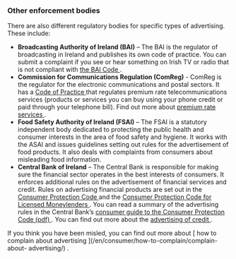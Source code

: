 ###  Other enforcement bodies

There are also different regulatory bodies for specific types of advertising.
These include:

  * **Broadcasting Authority of Ireland (BAI)** – The BAI is the regulator of broadcasting in Ireland and publishes its own code of practice. You can submit a complaint if you see or hear something on Irish TV or radio that is not compliant with [ the BAI Code ](https://www.bai.ie/en/codes-standards/#al-block-7) . 
  * **Commission for Communications Regulation (ComReg)** \- ComReg is the regulator for the electronic communications and postal sectors. It has a [ Code of Practice ](https://www.comreg.ie/premium-rate/code-of-practice/) that regulates premium rate telecommunications services (products or services you can buy using your phone credit or paid through your telephone bill). Find out more about [ premium rate services ](https://www.comreg.ie/premium-rate/) . 
  * **Food Safety Authority of Ireland (FSAI)** – The FSAI is a statutory independent body dedicated to protecting the public health and consumer interests in the area of food safety and hygiene. It works with the ASAI and issues guidelines setting out rules for the advertisement of food products. It also deals with complaints from consumers about misleading food information. 
  * **Central Bank of Ireland** – The Central Bank is responsible for making sure the financial sector operates in the best interests of consumers. It enforces additional rules on the advertisement of financial services and credit. Rules on advertising financial products are set out in the [ Consumer Protection Code ](https://www.centralbank.ie/regulation/consumer-protection/consumer-protection-codes-regulations#consumer-protection-code-2012) and the [ Consumer Protection Code for Licensed Moneylenders ](https://www.centralbank.ie/docs/default-source/Regulation/consumer-protection/other-codes-of-conduct/22-gns-4-2-7-licensed-moneylenders.pdf?sfvrsn=6) . You can read a summary of the advertising rules in the Central Bank’s [ consumer guide to the Consumer Protection Code (pdf) ](https://www.centralbank.ie/docs/default-source/regulation/industry-market-sectors/brokers-retail-intermediaries/guidance/consumer-protection-code-v4.pdf?sfvrsn=4) . You can find out more about the [ advertising of credit ](/en/money-and-tax/personal-finance/loans-and-credit/credit-advertising/) . 

If you think you have been misled, you can find out more about [ how to
complain about advertising ](/en/consumer/how-to-complain/complain-about-
advertising/) .
